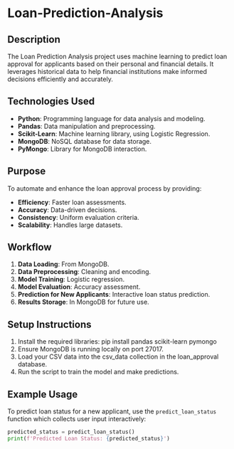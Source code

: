 # Loan-Prediction-Analysis

## Description
The Loan Prediction Analysis project uses machine learning to predict loan approval for applicants based on their personal and financial details. It leverages historical data to help financial institutions make informed decisions efficiently and accurately.

## Technologies Used
- **Python**: Programming language for data analysis and modeling.
- **Pandas**: Data manipulation and preprocessing.
- **Scikit-Learn**: Machine learning library, using Logistic Regression.
- **MongoDB**: NoSQL database for data storage.
- **PyMongo**: Library for MongoDB interaction.

## Purpose
To automate and enhance the loan approval process by providing:
- **Efficiency**: Faster loan assessments.
- **Accuracy**: Data-driven decisions.
- **Consistency**: Uniform evaluation criteria.
- **Scalability**: Handles large datasets.

## Workflow
1. **Data Loading**: From MongoDB.
2. **Data Preprocessing**: Cleaning and encoding.
3. **Model Training**: Logistic regression.
4. **Model Evaluation**: Accuracy assessment.
5. **Prediction for New Applicants**: Interactive loan status prediction.
6. **Results Storage**: In MongoDB for future use.

## Setup Instructions
1. Install the required libraries:
pip install pandas scikit-learn pymongo
2. Ensure MongoDB is running locally on port 27017.
3. Load your CSV data into the csv_data collection in the loan_approval database.
4. Run the script to train the model and make predictions.

## Example Usage
To predict loan status for a new applicant, use the `predict_loan_status` function which collects user input interactively:

```python
predicted_status = predict_loan_status()
print(f'Predicted Loan Status: {predicted_status}')



